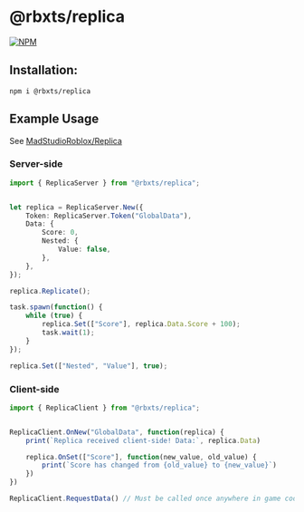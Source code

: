 # @rbxts/replica

[![NPM](https://nodei.co/npm/@rbxts/replica.png)](https://npmjs.org/package/@rbxts/replica)

## Installation:

`npm i @rbxts/replica`

## Example Usage

See [MadStudioRoblox/Replica](https://madstudioroblox.github.io/Replica/)

### Server-side

```ts
import { ReplicaServer } from "@rbxts/replica";


let replica = ReplicaServer.New({
    Token: ReplicaServer.Token("GlobalData"),
    Data: {
        Score: 0,
        Nested: {
            Value: false,
        },
    },
});

replica.Replicate();

task.spawn(function() {
    while (true) {
        replica.Set(["Score"], replica.Data.Score + 100);
        task.wait(1);
    }
});

replica.Set(["Nested", "Value"], true);
```

### Client-side

```ts
import { ReplicaClient } from "@rbxts/replica";


ReplicaClient.OnNew("GlobalData", function(replica) {
    print(`Replica received client-side! Data:`, replica.Data)

    replica.OnSet(["Score"], function(new_value, old_value) {
        print(`Score has changed from {old_value} to {new_value}`)
    })
})

ReplicaClient.RequestData() // Must be called once anywhere in game code client-side



